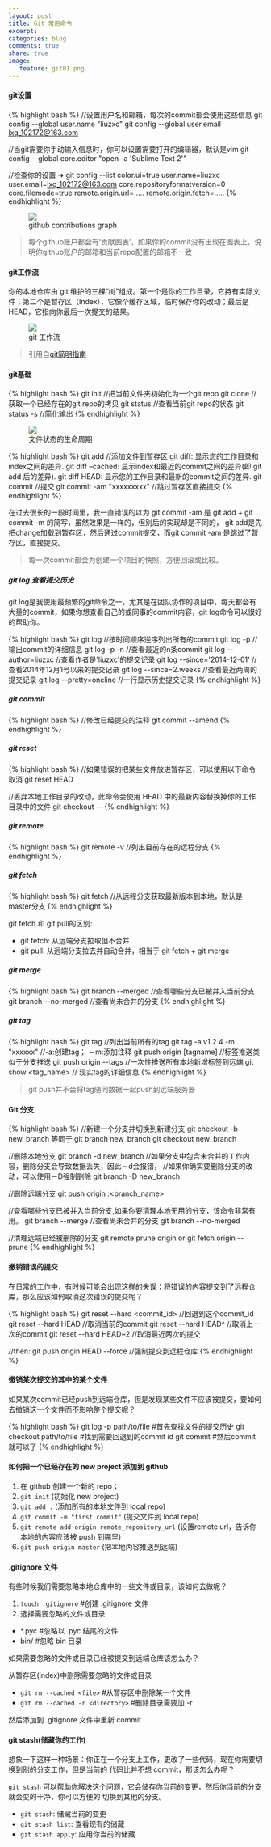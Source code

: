 ```yaml
---
layout: post
title: Git 常用命令
excerpt:
categories: blog
comments: true
share: true
image:
   feature: git01.png
---
```


#### git设置

{% highlight bash %}
//设置用户名和邮箱，每次的commit都会使用这些信息
git config --global user.name "liuzxc"
git config --global user.email lxq_102172@163.com

//当git需要你手动输入信息时，你可以设置需要打开的编辑器，默认是vim
git config --global core.editor "open -a 'Sublime Text 2'"

//检查你的设置
➜ git config --list
color.ui=true
user.name=liuzxc
user.email=lxq_102172@163.com
core.repositoryformatversion=0
core.filemode=true
remote.origin.url=.....
remote.origin.fetch=.....
{% endhighlight %}

<figure>
    <img src="/images/github-contribution.png">
    <figcaption>github contributions graph</figcaption>
</figure>

> 每个github账户都会有‘贡献图表’，如果你的commit没有出现在图表上，说明你github账户的邮箱和当前repo配置的邮箱不一致

#### git工作流
你的本地仓库由 git 维护的三棵“树”组成。第一个是你的工作目录，它持有实际文件；第二个是暂存区（Index），它像个缓存区域，临时保存你的改动；最后是 HEAD，它指向你最后一次提交的结果。
<figure>
    <img src="/images/git_workflow.png">
    <figcaption>git 工作流</figcaption>
</figure>

> 引用自[git简明指南](http://rogerdudler.github.io/git-guide/index.zh.html)

#### git基础

{% highlight bash %}
git init        //把当前文件夹初始化为一个git repo
git clone <URL> //获取一个已经存在的git repo的拷贝
git status      //查看当前git repo的状态
git status -s   //简化输出
{% endhighlight %}

<figure>
    <img src="/images/git_status_lifecycle.png">
    <figcaption>文件状态的生命周期</figcaption>
</figure>

{% highlight bash %}
git add <file> //添加文件到暂存区
git diff: 显示您的工作目录和index之间的差异.
git diff –cached: 显示index和最近的commit之间的差异(即 git add 后的差异).
git diff HEAD: 显示您的工作目录和最新的commit之间的差异.
git commit     //提交
git commit -am "xxxxxxxxx" //跳过暂存区直接提交
{% endhighlight %}

在过去很长的一段时间里，我一直错误的以为 git commit -am 是 git add + git commit -m 的简写，虽然效果是一样的，但别后的实现却是不同的，
git add是先把change加载到暂存区，然后通过commit提交，而git commit -am 是跳过了暂存区，直接提交。

> 每一次commit都会为创建一个项目的快照，方便回滚或比较。

##### git log 查看提交历史

git log是我使用最频繁的git命令之一，尤其是在团队协作的项目中，每天都会有大量的commit，如果你想查看自己的或同事的commit内容，git log命令可以很好的帮助你。


{% highlight bash %}
git log    //按时间顺序逆序列出所有的commit
git log -p //输出commit的详细信息
git log -p -n //查看最近的n条commit
git log --author=liuzxc //查看作者是'liuzxc'的提交记录
git log --since='2014-12-01' //查看2014年12月1号以来的提交记录
git log --since=2.weeks //查看最近两周的提交记录
git log --pretty=oneline //一行显示历史提交记录
{% endhighlight %}

##### git commit

{% highlight bash %}
//修改已经提交的注释
git commit --amend
{% endhighlight %}

##### git reset

{% highlight bash %}
//如果错误的把某些文件放进暂存区，可以使用以下命令取消
git reset HEAD <file>

//丢弃本地工作目录的改动，此命令会使用 HEAD 中的最新内容替换掉你的工作目录中的文件
git checkout -- <file>
{% endhighlight %}

##### git remote

{% highlight bash %}
git remote -v //列出目前存在的远程分支
{% endhighlight %}

##### git fetch

{% highlight bash %}
git fetch //从远程分支获取最新版本到本地，默认是master分支
{% endhighlight %}

git fetch 和 git pull的区别:

* git fetch: 从远端分支拉取但不合并
* git pull:  从远端分支拉去并自动合并，相当于 git fetch + git merge

##### git merge

{% highlight bash %}
git branch --merged //查看哪些分支已被并入当前分支
git branch --no-merged //查看尚未合并的分支
{% endhighlight %}

##### git tag

{% highlight bash %}
git tag //列出当前所有的tag
git tag -a v1.2.4 -m "xxxxxx" //-a:创建tag； －m:添加注释
git push origin [tagname] //标签推送类似于分支推送
git push origin --tags //一次性推送所有本地新增标签到远端
git show <tag_name> // 现实tag的详细信息
{% endhighlight %}

> git push并不会将tag随同数据一起push到远端服务器

#### Git 分支

{% highlight bash %}
//新建一个分支并切换到新建分支
git checkout -b new_branch
等同于
git branch new_branch
git checkout new_branch

//删除本地分支
git branch -d new_branch
//如果分支中包含未合并的工作内容，删除分支会导致数据丢失，因此－d会报错，
//如果你确实要删除分支的改动，可以使用－D强制删除
git branch -D new_branch

//删除远端分支
git push origin :<branch_name>

//查看哪些分支已被并入当前分支,如果你要清理本地无用的分支，该命令非常有用。
git branch --merge
//查看尚未合并的分支
git branch --no-merged

//清理远端已经被删除的分支
git remote prune origin or git fetch origin --prune
{% endhighlight %}

#### 撤销错误的提交

在日常的工作中，有时候可能会出现这样的失误：将错误的内容提交到了远程仓库，那么应该如何取消这次错误的提交呢？

{% highlight bash %}
git reset --hard <commit_id> //回退到这个commit_id
git reset --hard HEAD   //取消当前的commit
git reset --hard HEAD^  //取消上一次的commit
git reset --hard HEAD~2 //取消最近两次的提交

//then:
git push origin HEAD --force //强制提交到远程仓库
{% endhighlight %}

#### 撤销某次提交的其中的某个文件

如果某次commit已经push到远端仓库，但是发现某些文件不应该被提交，要如何去撤销这一个文件而不影响整个提交呢？

{% highlight bash %}
git log -p path/to/file #首先查找文件的提交历史
git checkout <commit> path/to/file #找到需要回退到的commit id
git commit #然后commit就可以了
{% endhighlight %}

#### 如何把一个已经存在的 new project 添加到 github

1. 在 github 创建一个新的 repo；
2. `git init` (初始化 new project)
3. `git add .` (添加所有的本地文件到 local repo)
4. `git commit -m "first commit"` (提交文件到 local repo)
5. `git remote add origin remote_repository_url` (设置remote url，告诉你本地的内容应该被 push 到哪里)
6. `git push origin master` (把本地内容推送到远端)

#### .gitignore 文件

有些时候我们需要忽略本地仓库中的一些文件或目录，该如何去做呢？

1. `touch .gitignore` #创建 .gitignore 文件
2. 选择需要忽略的文件或目录

* *.pyc #忽略以 .pyc 结尾的文件
* bin/  #忽略 bin 目录

如果需要忽略的文件或目录已经被提交到远端仓库该怎么办？

从暂存区(index)中删除需要忽略的文件或目录

* `git rm --cached <file>` #从暂存区中删除某一个文件
* `git rm --cached -r <directory>` #删除目录需要加 -r

然后添加到 .gitignore 文件中重新 commit

#### git stash(储藏你的工作)

想象一下这样一种场景：你正在一个分支上工作，更改了一些代码，现在你需要切换到别的分支工作，但是当前的
代码比并不想 commit，那该怎么办呢？

`git stash` 可以帮助你解决这个问题，它会储存你当前的变更，然后你当前的分支就会变的干净，你可以方便的
切换到其他的分支。

* `git stash`: 储藏当前的变更
* `git stash list`: 查看现有的储藏
* `git stash apply`: 应用你当前的储藏
